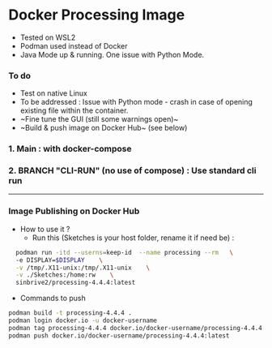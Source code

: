 # Docker Processing Image

- Tested on WSL2 
- Podman used instead of Docker
- Java Mode up & running. One issue with Python Mode.

### To do
- Test on native Linux
- To be addressed : Issue with Python mode -  crash in case of opening existing file within the container. 
- ~Fine tune the GUI (still some warnings open)~
- ~Build & push image on Docker Hub~ (see below)

### 1. Main : with docker-compose 
### 2. BRANCH "CLI-RUN" (no use of compose) : Use standard cli run

-----
### Image Publishing on Docker Hub
- How to use it ?
    - Run this (Sketches is your host folder, rename it if need be) :
```bash
  podman run -itd --userns=keep-id  --name processing --rm   \ 
  -e DISPLAY=$DISPLAY    \
  -v /tmp/.X11-unix:/tmp/.X11-unix    \
  -v ./Sketches:/home:rw    \
  sinbrive2/processing-4.4.4:latest

```
- Commands to push
```bash
podman build -t processing-4.4.4 .
podman login docker.io -u docker-username
podman tag processing-4.4.4 docker.io/docker-username/processing-4.4.4:latest
podman push docker.io/docker-username/processing-4.4.4:latest

```

